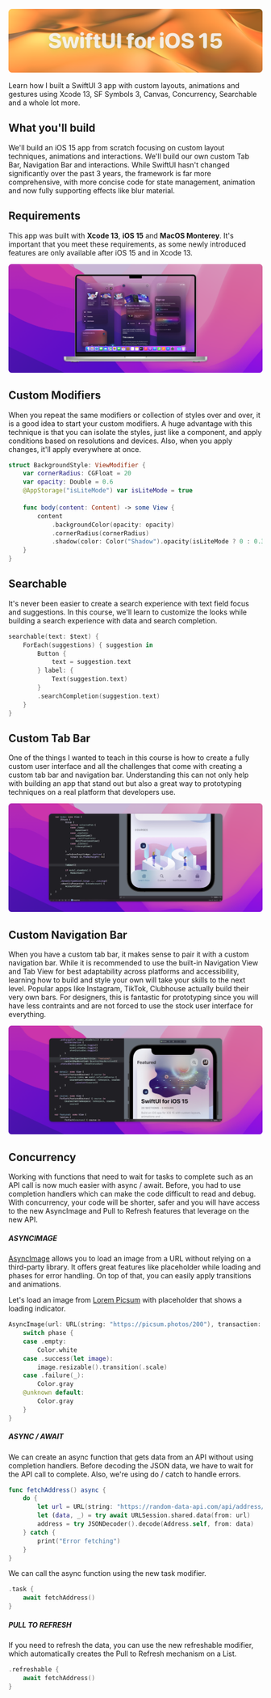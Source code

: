 ![cover](cover.png)

Learn how I built a SwiftUI 3 app with custom layouts, animations and gestures using Xcode 13, SF Symbols 3, Canvas, Concurrency, Searchable and a whole lot more.

## What you'll build

We'll build an iOS 15 app from scratch focusing on custom layout techniques, animations and interactions. We'll build our own custom Tab Bar, Navigation Bar and interactions. While SwiftUI hasn't changed significantly over the past 3 years, the framework is far more comprehensive, with more concise code for state management, animation and now fully supporting effects like blur material.


## Requirements

This app was built with **Xcode 13**, **iOS 15** and **MacOS Monterey**. It's important that you meet these requirements, as some newly introduced features are only available after iOS 15 and in Xcode 13.

![mac](mac.png)

## Custom Modifiers

When you repeat the same modifiers or collection of styles over and over, it is a good idea to start your custom modifiers. A huge advantage with this technique is that you can isolate the styles, just like a component, and apply conditions based on resolutions and devices. Also, when you apply changes, it'll apply everywhere at once.

```swift
struct BackgroundStyle: ViewModifier {
    var cornerRadius: CGFloat = 20
    var opacity: Double = 0.6
    @AppStorage("isLiteMode") var isLiteMode = true

    func body(content: Content) -> some View {
        content
            .backgroundColor(opacity: opacity)
            .cornerRadius(cornerRadius)
            .shadow(color: Color("Shadow").opacity(isLiteMode ? 0 : 0.3), radius: 20, x: 0, y: 10)
    }
}
```

## Searchable

It's never been easier to create a search experience with text field focus and suggestions. In this course, we'll learn to customize the looks while building a search experience with data and search completion.

```swift
searchable(text: $text) {
    ForEach(suggestions) { suggestion in
        Button {
            text = suggestion.text
        } label: {
            Text(suggestion.text)
        }
        .searchCompletion(suggestion.text)
    }
}
```

## Custom Tab Bar

One of the things I wanted to teach in this course is how to create a fully custom user interface and all the challenges that come with creating a custom tab bar and navigation bar. Understanding this can not only help with building an app that stand out but also a great way to prototyping techniques on a real platform that developers use.

![tabBar](tabBar.png)

## Custom Navigation Bar

When you have a custom tab bar, it makes sense to pair it with a custom navigation bar. While it is recommended to use the built-in Navigation View and Tab View for best adaptability across platforms and accessibility, learning how to build and style your own will take your skills to the next level. Popular apps like Instagram, TikTok, Clubhouse actually build their very own bars. For designers, this is fantastic for prototyping since you will have less contraints and are not forced to use the stock user interface for everything.

![navBar](navBar.png)

## Concurrency

Working with functions that need to wait for tasks to complete such as an API call is now much easier with async / await. Before, you had to use completion handlers which can make the code difficult to read and debug. With concurrency, your code will be shorter, safer and you will have access to the new AsyncImage and Pull to Refresh features that leverage on the new API.

##### ASYNCIMAGE

[AsyncImage](https://developer.apple.com/documentation/swiftui/asyncimage) allows you to load an image from a URL without relying on a third-party library. It offers great features like placeholder while loading and phases for error handling. On top of that, you can easily apply transitions and animations.

Let's load an image from [Lorem Picsum](https://picsum.photos) with placeholder that shows a loading indicator.

```swift
AsyncImage(url: URL(string: "https://picsum.photos/200"), transaction: .init(animation: .easeOut)) { phase in
    switch phase {
    case .empty:
        Color.white
    case .success(let image):
        image.resizable().transition(.scale)
    case .failure(_):
        Color.gray
    @unknown default:
        Color.gray
    }
}
```

##### ASYNC / AWAIT

We can create an async function that gets data from an API without using completion handlers. Before decoding the JSON data, we have to wait for the API call to complete. Also, we're using do / catch to handle errors.

```swift
func fetchAddress() async {
    do {
        let url = URL(string: "https://random-data-api.com/api/address/random_address")!
        let (data, _) = try await URLSession.shared.data(from: url)
        address = try JSONDecoder().decode(Address.self, from: data)
    } catch {
        print("Error fetching")
    }
}
```

We can call the async function using the new task modifier.

```swift
.task {
    await fetchAddress()
}
```

##### PULL TO REFRESH

If you need to refresh the data, you can use the new refreshable modifier, which automatically creates the Pull to Refresh mechanism on a List.

```swift
.refreshable {
    await fetchAddress()
}
```

